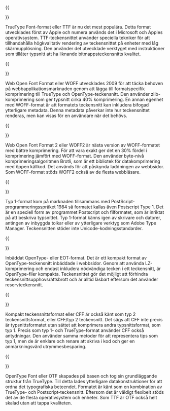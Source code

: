 ﻿---
translation: true
deploy: false
---


{{<section TTF>}}

TrueType Font-format eller TTF är nu det mest populära. Detta format utvecklades först av Apple och numera används det i Microsoft och Apples operativsystem. TTF-teckensnittet använder speciella tekniker för att tillhandahålla högkvalitativ rendering av teckensnittet på enheter med låg skärmupplösning. Den använder det utvecklade verktyget med instruktioner som tillåter typsnitt att ha liknande bitmappsteckensnitts kvalitet.

{{<section WOFF>}}

Web Open Font Format eller WOFF utvecklades 2009 för att täcka behoven på webbapplikationsmarknaden genom att lägga till formatspecifik komprimering till TrueType och OpenType-teckensnitt. Den använder zlib-komprimering som ger typsnitt cirka 40% komprimering. En annan egenhet med WOFF-format är att formatets teckensnitt kan inkludera bifogad ytterligare metadata. Denna metadata påverkar inte hur teckensnittet renderas, men kan visas för en användare när det behövs.

{{<section WOFF2>}}

Web Open Font Format 2 eller WOFF2 är nästa version av WOFF-formatet med bättre komprimering. För att vara exakt ger det en 30% fördel i komprimering jämfört med WOFF-format. Den använder byte-nivå komprimeringsalgoritmen Brotli, som är ett bibliotek för datakomprimering med öppen källkod. Det används för att påskynda laddningen av webbsidor. Som WOFF-format stöds WOFF2 också av de flesta webbläsare.

{{<section TYPE1>}}

Typ 1-format kom på marknaden tillsammans med PostScript-programmeringsspråket 1984 så formatet kallas även Postscript Type 1. Det är en speciell form av programmet Postscript och filformatet, som är inriktat på att beskriva typsnittet. Typ 1-format känns igen av skrivare och datorer, antingen av inbyggda tolkar eller av ytterligare verktyg som Adobe Type Manager. Teckensnitten stöder inte Unicode-kodningsstandarder.

{{<section EOT>}}

Inbäddat OpenType- eller EOT-format. Det är ett kompakt format av OpenType-teckensnitt inbäddade i webbsidor. Genom att använda LZ-komprimering och endast inkludera nödvändiga tecken i ett teckensnitt, är OpenType-filer kompakta. Teckensnittet gör det möjligt att förhindra teckensnittsupphovsrättsbrott och är alltid läsbart eftersom det använder reservteckensnitt.

{{<section CFF>}}

Kompakt teckensnittsformat eller CFF är också känt som typ 2 teckensnittsformat, eller CFF/typ 2 teckensnitt. Det sägs att CFF inte precis är typsnittsformatet utan sättet att komprimera andra typsnittsformat, som typ 1. Precis som typ 1- och TrueType-format använder CFF också antydningar. Den använder samma metoder för att representera tips som typ 1, men de är enklare och renare att skriva i kod och ger en anmärkningsvärd utrymmesbesparing.

{{<section OTF>}}

OpenType Font eller OTF skapades på basen och tog sin grundläggande struktur från TrueType. Till detta lades ytterligare datakonstruktioner för att ordna det typografiska beteendet. Formatet är känt som en kombination av TrueType- och Postscript-teckensnitt. Eftersom det är väldigt flexibelt stöds det av de flesta operativsystem och enheter. Som TTF är OTF också helt skalad utan att tappa kvaliteten.